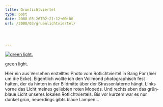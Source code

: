 ```yaml
---
title: Grünlichtviertel
type: post
date: 2008-03-26T02:21:12+00:00
url: /2008/03/gruenlichtviertel/




---
```

<div class="flickr">
  <a href="http://www.flickr.com/photos/schreibblogade/2363523255/" title="green light."><img src="//farm3.static.flickr.com/2149/2363523255_1470368a12.jpg" alt="green light." /></a></p>

  <p>
    green light.
  </p>
</div>

Hier ein aus Versehen erstelltes Photo vom Rotlichtviertel in Bang Por (hier um die Ecke). Eigentlich wollte ich den Vollmond photographisch fest halten, der da hinten in der Bildmitte über der Strassenlaterne hängt. Links vorne das Licht meines geliebten roten Mopeds. Und rechts eben das grün-blaue Licht unseres lokalen Rotlichtviertels. Bis vor kurzem war es nur dunkel grün, neuerdings gibts blaue Lampen...
